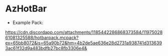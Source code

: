 # AzHotBar

- Example Pack: 

https://cdn.discordapp.com/attachments/1185442286868373584/1197502861081325588/hotbarpack.mcpack?ex=65bb8072&is=65a90b72&hm=4b2de5ae636e28d2731a938741d3136393ac61f32d9a483bdfb27bc8fb3306e4&
